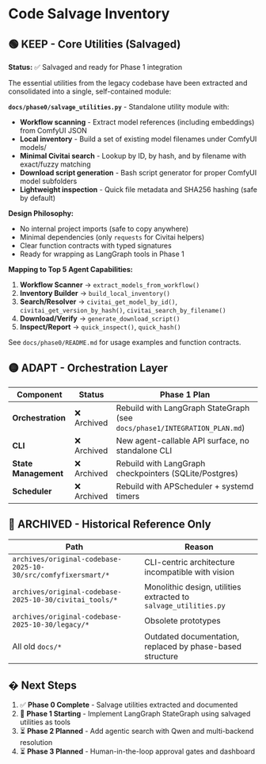 # Code Salvage Inventory

## 🟢 KEEP - Core Utilities (Salvaged)

**Status:** ✅ Salvaged and ready for Phase 1 integration

The essential utilities from the legacy codebase have been extracted and consolidated into a single, self-contained module:

**`docs/phase0/salvage_utilities.py`** - Standalone utility module with:
- **Workflow scanning** - Extract model references (including embeddings) from ComfyUI JSON
- **Local inventory** - Build a set of existing model filenames under ComfyUI models/
- **Minimal Civitai search** - Lookup by ID, by hash, and by filename with exact/fuzzy matching
- **Download script generation** - Bash script generator for proper ComfyUI model subfolders
- **Lightweight inspection** - Quick file metadata and SHA256 hashing (safe by default)

**Design Philosophy:**
- No internal project imports (safe to copy anywhere)
- Minimal dependencies (only `requests` for Civitai helpers)
- Clear function contracts with typed signatures
- Ready for wrapping as LangGraph tools in Phase 1

**Mapping to Top 5 Agent Capabilities:**
1. **Workflow Scanner** → `extract_models_from_workflow()`
2. **Inventory Builder** → `build_local_inventory()`
3. **Search/Resolver** → `civitai_get_model_by_id()`, `civitai_get_version_by_hash()`, `civitai_search_by_filename()`
4. **Download/Verify** → `generate_download_script()`
5. **Inspect/Report** → `quick_inspect()`, `quick_hash()`

See `docs/phase0/README.md` for usage examples and function contracts.

## 🟡 ADAPT - Orchestration Layer

| Component | Status | Phase 1 Plan |
|-----------|--------|--------------|
| **Orchestration** | ❌ Archived | Rebuild with LangGraph StateGraph (see `docs/phase1/INTEGRATION_PLAN.md`) |
| **CLI** | ❌ Archived | New agent-callable API surface, no standalone CLI |
| **State Management** | ❌ Archived | Rebuild with LangGraph checkpointers (SQLite/Postgres) |
| **Scheduler** | ❌ Archived | Rebuild with APScheduler + systemd timers |

## 🔴 ARCHIVED - Historical Reference Only

| Path | Reason |
|------|--------|
| `archives/original-codebase-2025-10-30/src/comfyfixersmart/*` | CLI-centric architecture incompatible with vision |
| `archives/original-codebase-2025-10-30/civitai_tools/*` | Monolithic design, utilities extracted to `salvage_utilities.py` |
| `archives/original-codebase-2025-10-30/legacy/*` | Obsolete prototypes |
| All old `docs/*` | Outdated documentation, replaced by phase-based structure |

## � Next Steps

1. ✅ **Phase 0 Complete** - Salvage utilities extracted and documented
2. 🔄 **Phase 1 Starting** - Implement LangGraph StateGraph using salvaged utilities as tools
3. ⏳ **Phase 2 Planned** - Add agentic search with Qwen and multi-backend resolution
4. ⏳ **Phase 3 Planned** - Human-in-the-loop approval gates and dashboard
